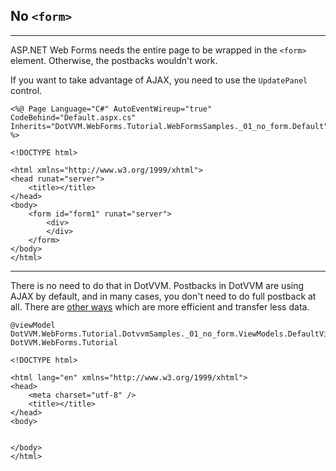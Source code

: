 ## No `<form>`

-------------------------------------

ASP.NET Web Forms needs the entire page to be wrapped in the `<form>` element. Otherwise, the postbacks wouldn't work.

If you want to take advantage of AJAX, you need to use the `UpdatePanel` control.

```DOTHTML
<%@ Page Language="C#" AutoEventWireup="true" CodeBehind="Default.aspx.cs" Inherits="DotVVM.WebForms.Tutorial.WebFormsSamples._01_no_form.Default" %>

<!DOCTYPE html>

<html xmlns="http://www.w3.org/1999/xhtml">
<head runat="server">
    <title></title>
</head>
<body>
    <form id="form1" runat="server">
        <div>
        </div>
    </form>
</body>
</html>
```

-------------------------------------

There is no need to do that in DotVVM. Postbacks in DotVVM are using AJAX by default, and in many cases, you don't need to do full postback at all. There are [other ways](https://www.dotvvm.com/docs/tutorials/basics-optimizing-postbacks/2.0) which are more efficient and transfer less data.

```DOTHTML
@viewModel DotVVM.WebForms.Tutorial.DotvvmSamples._01_no_form.ViewModels.DefaultViewModel, DotVVM.WebForms.Tutorial

<!DOCTYPE html>

<html lang="en" xmlns="http://www.w3.org/1999/xhtml">
<head>
    <meta charset="utf-8" />
    <title></title>
</head>
<body>


</body>
</html>
```